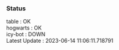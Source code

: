 ### Status


table : OK  
hogwarts : OK  
icy-bot : DOWN  
Latest Update : 2023-06-14 11:06:11.718791
